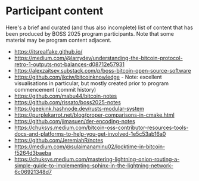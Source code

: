 # Participant content
Here's a brief and curated (and thus also incomplete) list of content that has been produced by ₿OSS 2025 program participants. Note that some material may be program content adjacent.

* https://itsrealfake.github.io/
* https://medium.com/@larrydev/understanding-the-bitcoin-protocol-retro-1-outputs-not-balances-d08712e57931
* https://alexzaitsev.substack.com/p/boss-bitcoin-open-source-software
* https://github.com/jkciw/bitcoinknowledge - Note: excellent visualisations in particular, but mostly created prior to program commencement (commit history)
* https://github.com/mabu44/bitcoin-notes
* https://github.com/rissato/boss2025-notes
* https://geekink.hashnode.dev/rusts-modular-system
* https://purplekarrot.net/blog/proper-comparisons-in-cmake.html
* https://github.com/jimasuen/der-encoding-notes
* https://chuksys.medium.com/bitcoin-oss-contributor-resources-tools-docs-and-platforms-to-help-you-get-involved-1e5c53ab16a0
* https://github.com/JeremiahR/notes
* https://medium.com/@sulaimanaminu02/locktime-in-bitcoin-f5264d3baeba
* https://chuksys.medium.com/mastering-lightning-onion-routing-a-simple-guide-to-implementing-sphinx-in-the-lightning-network-6c06921348d7
